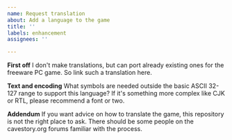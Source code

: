 ```yaml
---
name: Request translation
about: Add a language to the game
title: ''
labels: enhancement
assignees: ''

---
```


**First off**
I don't make translations, but can port already existing ones for the freeware PC game.
So link such a translation here.

**Text and encoding**
What symbols are needed outside the basic ASCII 32-127 range to support this language?
If it's something more complex like CJK or RTL, please recommend a font or two.

**Addendum**
If you want advice on how to translate the game, this repository is not the right place to ask.
There should be some people on the cavestory.org forums familiar with the process.
